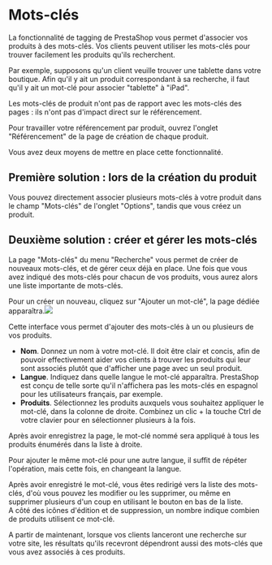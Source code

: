 # Mots-clés

La fonctionnalité de tagging de PrestaShop vous permet d'associer vos produits à des mots-clés. Vos clients peuvent utiliser les mots-clés pour trouver facilement les produits qu'ils recherchent.

Par exemple, supposons qu'un client veuille trouver une tablette dans votre boutique. Afin qu'il y ait un produit correspondant à sa recherche, il faut qu'il y ait un mot-clé pour associer "tablette" à "iPad".

Les mots-clés de produit n'ont pas de rapport avec les mots-clés des pages : ils n'ont pas d'impact direct sur le référencement.

Pour travailler votre référencement par produit, ouvrez l'onglet "Référencement" de la page de création de chaque produit.

Vous avez deux moyens de mettre en place cette fonctionnalité.

## Première solution : lors de la création du produit <a href="mots-cles-premieresolution-lorsdelacreationduproduit" id="mots-cles-premieresolution-lorsdelacreationduproduit"></a>

Vous pouvez directement associer plusieurs mots-clés à votre produit dans le champ "Mots-clés" de l'onglet "Options", tandis que vous créez un produit.&#x20;

## Deuxième solution : créer et gérer les mots-clés <a href="mots-cles-deuxiemesolution-creeretgererlesmots-cles" id="mots-cles-deuxiemesolution-creeretgererlesmots-cles"></a>

La page "Mots-clés" du menu "Recherche" vous permet de créer de nouveaux mots-clés, et de gérer ceux déjà en place. Une fois que vous avez indiqué des mots-clés pour chacun de vos produits, vous aurez alors une liste importante de mots-clés.

Pour un créer un nouveau, cliquez sur "Ajouter un mot-clé", la page dédiée apparaîtra.![](../../../../.gitbook/assets/52298442.png)

Cette interface vous permet d'ajouter des mots-clés à un ou plusieurs de vos produits.

* **Nom**. Donnez un nom à votre mot-clé. Il doit être clair et concis, afin de pouvoir effectivement aider vos clients à trouver les produits qui leur sont associés plutôt que d'afficher une page avec un seul produit.
* **Langue**. Indiquez dans quelle langue le mot-clé apparaîtra. PrestaShop est conçu de telle sorte qu'il n'affichera pas les mots-clés en espagnol pour les utilisateurs français, par exemple.
* **Produits**. Sélectionnez les produits auxquels vous souhaitez appliquer le mot-clé, dans la colonne de droite. Combinez un clic + la touche Ctrl de votre clavier pour en sélectionner plusieurs à la fois.

Après avoir enregistrez la page, le mot-clé nommé sera appliqué à tous les produits énumérés dans la liste à droite.

Pour ajouter le même mot-clé pour une autre langue, il suffit de répéter l'opération, mais cette fois, en changeant la langue.

Après avoir enregistré le mot-clé, vous êtes redirigé vers la liste des mots-clés, d'où vous pouvez les modifier ou les supprimer, ou même en supprimer plusieurs d'un coup en utilisant le bouton en bas de la liste.\
A côté des icônes d'édition et de suppression, un nombre indique combien de produits utilisent ce mot-clé.

A partir de maintenant, lorsque vos clients lanceront une recherche sur votre site, les résultats qu'ils recevront dépendront aussi des mots-clés que vous avez associés à ces produits.
